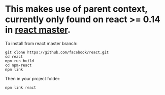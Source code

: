# This makes use of parent context, currently only found on react >= 0.14 in [react master](https://github.com/facebook/react).

To install from react master branch:
```
git clone https://github.com/facebook/react.git
cd react
npm run build
cd npm-react
npm link
```

Then in your project folder:
```
npm link react
```
